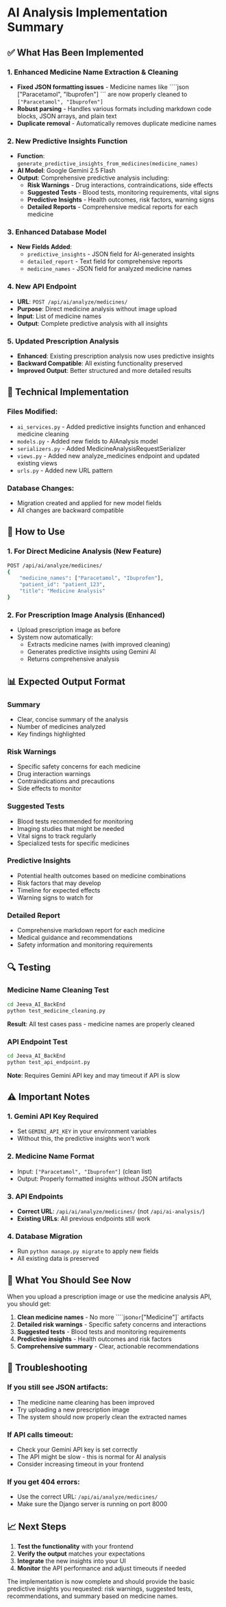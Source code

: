 # AI Analysis Implementation Summary

## ✅ What Has Been Implemented

### 1. **Enhanced Medicine Name Extraction & Cleaning**
- **Fixed JSON formatting issues** - Medicine names like ````json ["Paracetamol", "Ibuprofen"] ``` are now properly cleaned to `["Paracetamol", "Ibuprofen"]`
- **Robust parsing** - Handles various formats including markdown code blocks, JSON arrays, and plain text
- **Duplicate removal** - Automatically removes duplicate medicine names

### 2. **New Predictive Insights Function**
- **Function**: `generate_predictive_insights_from_medicines(medicine_names)`
- **AI Model**: Google Gemini 2.5 Flash
- **Output**: Comprehensive predictive analysis including:
  - **Risk Warnings** - Drug interactions, contraindications, side effects
  - **Suggested Tests** - Blood tests, monitoring requirements, vital signs
  - **Predictive Insights** - Health outcomes, risk factors, warning signs
  - **Detailed Reports** - Comprehensive medical reports for each medicine

### 3. **Enhanced Database Model**
- **New Fields Added**:
  - `predictive_insights` - JSON field for AI-generated insights
  - `detailed_report` - Text field for comprehensive reports
  - `medicine_names` - JSON field for analyzed medicine names

### 4. **New API Endpoint**
- **URL**: `POST /api/ai/analyze/medicines/`
- **Purpose**: Direct medicine analysis without image upload
- **Input**: List of medicine names
- **Output**: Complete predictive analysis with all insights

### 5. **Updated Prescription Analysis**
- **Enhanced**: Existing prescription analysis now uses predictive insights
- **Backward Compatible**: All existing functionality preserved
- **Improved Output**: Better structured and more detailed results

## 🔧 Technical Implementation

### Files Modified:
- `ai_services.py` - Added predictive insights function and enhanced medicine cleaning
- `models.py` - Added new fields to AIAnalysis model
- `serializers.py` - Added MedicineAnalysisRequestSerializer
- `views.py` - Added new analyze_medicines endpoint and updated existing views
- `urls.py` - Added new URL pattern

### Database Changes:
- Migration created and applied for new model fields
- All changes are backward compatible

## 🚀 How to Use

### 1. **For Direct Medicine Analysis** (New Feature)
```bash
POST /api/ai/analyze/medicines/
{
    "medicine_names": ["Paracetamol", "Ibuprofen"],
    "patient_id": "patient_123",
    "title": "Medicine Analysis"
}
```

### 2. **For Prescription Image Analysis** (Enhanced)
- Upload prescription image as before
- System now automatically:
  - Extracts medicine names (with improved cleaning)
  - Generates predictive insights using Gemini AI
  - Returns comprehensive analysis

## 📊 Expected Output Format

### Summary
- Clear, concise summary of the analysis
- Number of medicines analyzed
- Key findings highlighted

### Risk Warnings
- Specific safety concerns for each medicine
- Drug interaction warnings
- Contraindications and precautions
- Side effects to monitor

### Suggested Tests
- Blood tests recommended for monitoring
- Imaging studies that might be needed
- Vital signs to track regularly
- Specialized tests for specific medicines

### Predictive Insights
- Potential health outcomes based on medicine combinations
- Risk factors that may develop
- Timeline for expected effects
- Warning signs to watch for

### Detailed Report
- Comprehensive markdown report for each medicine
- Medical guidance and recommendations
- Safety information and monitoring requirements

## 🔍 Testing

### Medicine Name Cleaning Test
```bash
cd Jeeva_AI_BackEnd
python test_medicine_cleaning.py
```
**Result**: All test cases pass - medicine names are properly cleaned

### API Endpoint Test
```bash
cd Jeeva_AI_BackEnd
python test_api_endpoint.py
```
**Note**: Requires Gemini API key and may timeout if API is slow

## ⚠️ Important Notes

### 1. **Gemini API Key Required**
- Set `GEMINI_API_KEY` in your environment variables
- Without this, the predictive insights won't work

### 2. **Medicine Name Format**
- Input: `["Paracetamol", "Ibuprofen"]` (clean list)
- Output: Properly formatted insights without JSON artifacts

### 3. **API Endpoints**
- **Correct URL**: `/api/ai/analyze/medicines/` (not `/api/ai-analysis/`)
- **Existing URLs**: All previous endpoints still work

### 4. **Database Migration**
- Run `python manage.py migrate` to apply new fields
- All existing data is preserved

## 🎯 What You Should See Now

When you upload a prescription image or use the medicine analysis API, you should get:

1. **Clean medicine names** - No more ````json` or `["Medicine"]` artifacts
2. **Detailed risk warnings** - Specific safety concerns and interactions
3. **Suggested tests** - Blood tests and monitoring requirements
4. **Predictive insights** - Health outcomes and risk factors
5. **Comprehensive summary** - Clear, actionable recommendations

## 🔧 Troubleshooting

### If you still see JSON artifacts:
- The medicine name cleaning has been improved
- Try uploading a new prescription image
- The system should now properly clean the extracted names

### If API calls timeout:
- Check your Gemini API key is set correctly
- The API might be slow - this is normal for AI analysis
- Consider increasing timeout in your frontend

### If you get 404 errors:
- Use the correct URL: `/api/ai/analyze/medicines/`
- Make sure the Django server is running on port 8000

## 📈 Next Steps

1. **Test the functionality** with your frontend
2. **Verify the output** matches your expectations
3. **Integrate** the new insights into your UI
4. **Monitor** the API performance and adjust timeouts if needed

The implementation is now complete and should provide the basic predictive insights you requested: risk warnings, suggested tests, recommendations, and summary based on medicine names.
